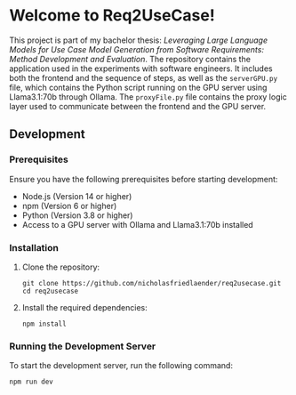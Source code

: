 # Welcome to Req2UseCase!

This project is part of my bachelor thesis: *Leveraging Large Language Models for Use Case Model Generation from Software Requirements: Method Development and Evaluation*. The repository contains the application used in the experiments with software engineers. It includes both the frontend and the sequence of steps, as well as the `serverGPU.py` file, which contains the Python script running on the GPU server using Llama3.1:70b through Ollama. The `proxyFile.py` file contains the proxy logic layer used to communicate between the frontend and the GPU server.

## Development

### Prerequisites

Ensure you have the following prerequisites before starting development:

- Node.js (Version 14 or higher)
- npm (Version 6 or higher)
- Python (Version 3.8 or higher)
- Access to a GPU server with Ollama and Llama3.1:70b installed

### Installation

1. Clone the repository:

    ```shell
    git clone https://github.com/nicholasfriedlaender/req2usecase.git
    cd req2usecase
    ```

2. Install the required dependencies:

    ```shell
    npm install
    ```

### Running the Development Server

To start the development server, run the following command:

```shell
npm run dev
